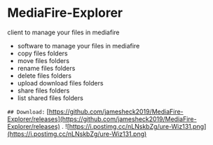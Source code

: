 # MediaFire-Explorer
client to manage your files in mediafire

* software to manage your files in mediafire
* copy files folders
* move files folders
* rename files folders
* delete files folders
* upload download files folders
* share files folders
* list shared files folders

`## Download:`
[https://github.com/jamesheck2019/MediaFire-Explorer/releases](https://github.com/jamesheck2019/MediaFire-Explorer/releases)
.
![https://i.postimg.cc/nLNskbZg/ure-Wiz131.png](https://i.postimg.cc/nLNskbZg/ure-Wiz131.png)

